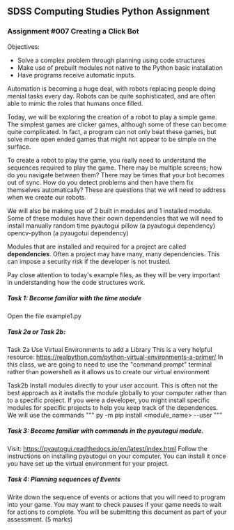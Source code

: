 ## SDSS Computing Studies Python Assignment
### Assignment #007 Creating a Click Bot

Objectives:
* Solve a complex problem through planning using code structures
* Make use of prebuilt modules not native to the Python basic installation
* Have programs receive automatic inputs.

Automation is becoming a huge deal, with robots replacing people doing
menial tasks every day.  Robots can be quite sophisticated, and are often
able to mimic the roles that humans once filled.

Today, we will be exploring the creation of a robot to play a simple game.
The simplest games are clicker games, although some of these can become
quite complicated.  In fact, a program can not only beat these games, but
solve more open ended games that might not appear to be simple on the surface.

To create a robot to play the game, you really need to understand the sequences
required to play the game.  There may be multiple screens; how do you navigate
between them?  There may be times that your bot becomes out of sync. How do you
detect problems and then have them fix themselves automatically?  These are
questions that we will need to address when we create our robots.

We will also be making use of 2 built in modules and 1 installed module. Some of these
modules have their oown dependencies that we will need to install manually
random
time
pyautogui
pillow (a pyautogui dependency)
opencv-python (a pyaugotui dependency)

Modules that are installed and required for a project are called **dependencies**.
Often a project may have many, many dependencies.  This can impose a security risk
if the developer is not trusted.

Pay close attention to today's example files, as they will be very important
in understanding how the code structures work.

##### Task 1: Become familiar with the time module
Open the file example1.py

##### Task 2a or Task 2b: 
Task 2a
Use Virtual Environments to add a Library
This is a very helpful resource:
https://realpython.com/python-virtual-environments-a-primer/
In this class, we are going to need to use the "command prompt" terminal rather than powershell as it allows us to create our virtual environment

Task2b
Install modules directly to your user account.
This is often not the best approach as it installs the module globally to your computer rather than to a specific project. If you were a developer, you might install specific modules for specific projects to help you keep track of the dependences.
We will use the commands
"""
py -m pip install <module_name> --user
"""


##### Task 3: Become familiar with commands in the pyautogui module.
Visit: https://pyautogui.readthedocs.io/en/latest/index.html
Follow the instructions on installing pyautogui on your computer.
You can install it once you have set up the virtual environment for your project.


##### Task 4: Planning sequences of Events
Write down the sequence of events or actions that you will need to program
into your game.  You may want to check pauses if your game needs to wait
for actions to complete. You will be submitting this document as part of
your assessment.
(5 marks)





